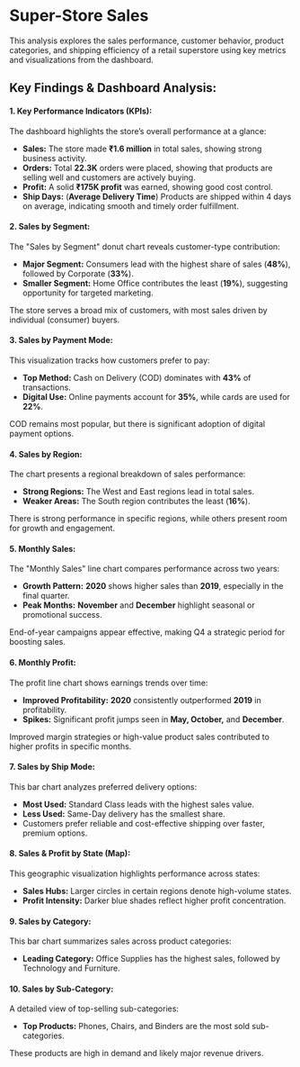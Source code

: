 # Super-Store Sales

This analysis explores the sales performance, customer behavior, product categories, and shipping efficiency of a retail superstore using key metrics and visualizations from the dashboard.

## **Key Findings & Dashboard Analysis:**

#### **1\. Key Performance Indicators (KPIs):**

The dashboard highlights the store’s overall performance at a glance:

*   **Sales:** The store made **₹1.6 million** in total sales, showing strong business activity.
*   **Orders:** Total **22.3K** orders were placed, showing that products are selling well and customers are actively buying.
*   **Profit:** A solid **₹175K profit** was earned, showing good cost control.
*   **Ship Days:** (**Average Delivery Time**) Products are shipped within 4 days on average, indicating smooth and timely order fulfillment.



#### **2\. Sales by Segment:**

The "Sales by Segment" donut chart reveals customer-type contribution:

*   **Major Segment:** Consumers lead with the highest share of sales (**48%**), followed by Corporate (**33%**).
*   **Smaller Segment:** Home Office contributes the least (**19%**), suggesting opportunity for targeted marketing.

The store serves a broad mix of customers, with most sales driven by individual (consumer) buyers.



#### **3\. Sales by Payment Mode:**

This visualization tracks how customers prefer to pay:

*   **Top Method:** Cash on Delivery (COD) dominates with **43%** of transactions.
*   **Digital Use:** Online payments account for **35%**, while cards are used for **22%**.
  
COD remains most popular, but there is significant adoption of digital payment options.



#### **4\. Sales by Region:**

The chart presents a regional breakdown of sales performance:

*   **Strong Regions:** The West and East regions lead in total sales.
*   **Weaker Areas:** The South region contributes the least (**16%**).

There is strong performance in specific regions, while others present room for growth and engagement.



#### **5\. Monthly Sales:**

 The "Monthly Sales" line chart compares performance across two years:

*   **Growth Pattern:** **2020** shows higher sales than **2019**, especially in the final quarter.
*   **Peak Months:** **November** and **December** highlight seasonal or promotional success.

End-of-year campaigns appear effective, making Q4 a strategic period for boosting sales.



#### **6\. Monthly Profit:**

The profit line chart shows earnings trends over time:

*   **Improved Profitability:** **2020** consistently outperformed **2019** in profitability.
*   **Spikes:** Significant profit jumps seen in **May, October,** and **December**.
  
Improved margin strategies or high-value product sales contributed to higher profits in specific months.



#### **7\. Sales by Ship Mode:**

This bar chart analyzes preferred delivery options:

*   **Most Used:** Standard Class leads with the highest sales value.
*   **Less Used:** Same-Day delivery has the smallest share.
*   Customers prefer reliable and cost-effective shipping over faster, premium options.



#### **8\. Sales & Profit by State (Map):**

This geographic visualization highlights performance across states:

*   **Sales Hubs:** Larger circles in certain regions denote high-volume states.
*   **Profit Intensity:** Darker blue shades reflect higher profit concentration.



#### **9\. Sales by Category:**

This bar chart summarizes sales across product categories:

*   **Leading Category:** Office Supplies has the highest sales, followed by Technology and Furniture.



#### **10\. Sales by Sub-Category:**

A detailed view of top-selling sub-categories:

*   **Top Products:** Phones, Chairs, and Binders are the most sold sub-categories.

These products are high in demand and likely major revenue drivers.
